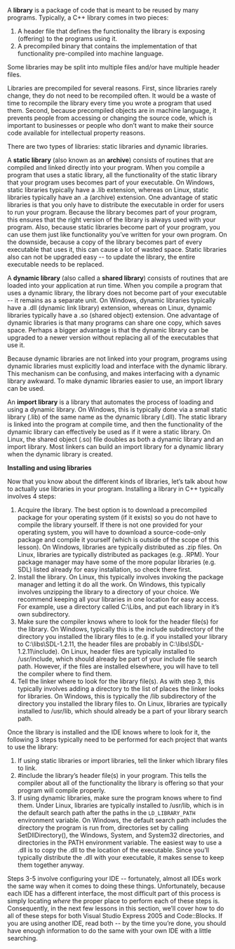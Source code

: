 A **library** is a package of code that is meant to be reused by many programs. Typically, a C++ library comes in two pieces:

1. A header file that defines the functionality the library is exposing (offering) to the programs using it.
2. A precompiled binary that contains the implementation of that functionality pre-compiled into machine language.

Some libraries may be split into multiple files and/or have multiple header files.

Libraries are precompiled for several reasons. First, since libraries rarely change, they do not need to be recompiled often. It would be a waste of time to recompile the library every time you wrote a program that used them. Second, because precompiled objects are in machine language, it prevents people from accessing or changing the source code, which is important to businesses or people who don’t want to make their source code available for intellectual property reasons.

There are two types of libraries: static libraries and dynamic libraries.

A **static library** (also known as an **archive**) consists of routines that are compiled and linked directly into your program. When you compile a program that uses a static library, all the functionality of the static library that your program uses becomes part of your executable. On Windows, static libraries typically have a .lib extension, whereas on Linux, static libraries typically have an .a (archive) extension. One advantage of static libraries is that you only have to distribute the executable in order for users to run your program. Because the library becomes part of your program, this ensures that the right version of the library is always used with your program. Also, because static libraries become part of your program, you can use them just like functionality you’ve written for your own program. On the downside, because a copy of the library becomes part of every executable that uses it, this can cause a lot of wasted space. Static libraries also can not be upgraded easy -- to update the library, the entire executable needs to be replaced.



A **dynamic library** (also called a **shared library**) consists of routines that are loaded into your application at run time. When you compile a program that uses a dynamic library, the library does not become part of your executable -- it remains as a separate unit. On Windows, dynamic libraries typically have a .dll (dynamic link library) extension, whereas on Linux, dynamic libraries typically have a .so (shared object) extension. One advantage of dynamic libraries is that many programs can share one copy, which saves space. Perhaps a bigger advantage is that the dynamic library can be upgraded to a newer version without replacing all of the executables that use it.

Because dynamic libraries are not linked into your program, programs using dynamic libraries must explicitly load and interface with the dynamic library. This mechanism can be confusing, and makes interfacing with a dynamic library awkward. To make dynamic libraries easier to use, an import library can be used.

An **import library** is a library that automates the process of loading and using a dynamic library. On Windows, this is typically done via a small static library (.lib) of the same name as the dynamic library (.dll). The static library is linked into the program at compile time, and then the functionality of the dynamic library can effectively be used as if it were a static library. On Linux, the shared object (.so) file doubles as both a dynamic library and an import library. Most linkers can build an import library for a dynamic library when the dynamic library is created.

**Installing and using libraries**

Now that you know about the different kinds of libraries, let’s talk about how to actually use libraries in your program. Installing a library in C++ typically involves 4 steps:

1. Acquire the library. The best option is to download a precompiled package for your operating system (if it exists) so you do not have to compile the library yourself. If there is not one provided for your operating system, you will have to download a source-code-only package and compile it yourself (which is outside of the scope of this lesson). On Windows, libraries are typically distributed as .zip files. On Linux, libraries are typically distributed as packages (e.g. .RPM). Your package manager may have some of the more popular libraries (e.g. SDL) listed already for easy installation, so check there first.
2. Install the library. On Linux, this typically involves invoking the package manager and letting it do all the work. On Windows, this typically involves unzipping the library to a directory of your choice. We recommend keeping all your libraries in one location for easy access. For example, use a directory called C:\Libs, and put each library in it’s own subdirectory.
3. Make sure the compiler knows where to look for the header file(s) for the library. On Windows, typically this is the include subdirectory of the directory you installed the library files to (e.g. if you installed your library to C:\libs\SDL-1.2.11, the header files are probably in C:\libs\SDL-1.2.11\include). On Linux, header files are typically installed to /usr/include, which should already be part of your include file search path. However, if the files are installed elsewhere, you will have to tell the compiler where to find them.
4. Tell the linker where to look for the library file(s). As with step 3, this typically involves adding a directory to the list of places the linker looks for libraries. On Windows, this is typically the /lib subdirectory of the directory you installed the library files to. On Linux, libraries are typically installed to /usr/lib, which should already be a part of your library search path.

Once the library is installed and the IDE knows where to look for it, the following 3 steps typically need to be performed for each project that wants to use the library:

1. If using static libraries or import libraries, tell the linker which library files to link.
2. \#include the library’s header file(s) in your program. This tells the compiler about all of the functionality the library is offering so that your program will compile properly.
3. If using dynamic libraries, make sure the program knows where to find them. Under Linux, libraries are typically installed to /usr/lib, which is in the default search path after the paths in the `LD_LIBRARY_PATH` environment variable. On Windows, the default search path includes the directory the program is run from, directories set by calling SetDllDirectory(), the Windows, System, and System32 directories, and directories in the PATH environment variable. The easiest way to use a .dll is to copy the .dll to the location of the executable. Since you’ll typically distribute the .dll with your executable, it makes sense to keep them together anyway.

Steps 3-5 involve configuring your IDE -- fortunately, almost all IDEs work the same way when it comes to doing these things. Unfortunately, because each IDE has a different interface, the most difficult part of this process is simply locating *where* the proper place to perform each of these steps is. Consequently, in the next few lessons in this section, we’ll cover how to do all of these steps for both Visual Studio Express 2005 and Code::Blocks. If you are using another IDE, read both -- by the time you’re done, you should have enough information to do the same with your own IDE with a little searching.